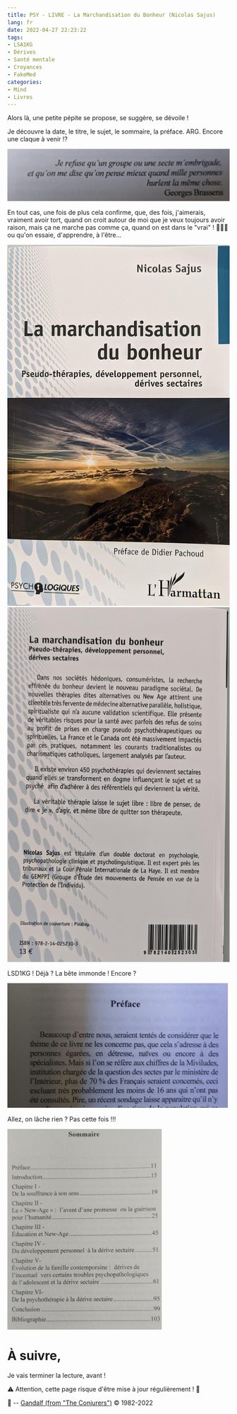```yaml
---
title: PSY - LIVRE - La Marchandisation du Bonheur (Nicolas Sajus)
lang: fr
date: 2022-04-27 22:23:22
tags:
- LSA1KG
- Dérives
- Santé mentale
- Croyances
- FakeMed
categories:
- Mind
- Livres
---
```


Alors là, une petite pépite se propose, se suggère, se dévoile !

Je découvre la date, le titre, le sujet, le sommaire, la préface.
ARG.
Encore une claque à venir !?

<img src="/uploads/images/SNAPS/La_Marchandisation_du_bonheur-2022-04-27-215811_003.jpeg" width="850px" heigth="220px">

<!-- more -->
En tout cas, une fois de plus cela confirme, que, des fois, j'aimerais, vraiment avoir tort, quand on croit autour de moi que je veux toujours avoir raison, mais ça ne marche pas comme ça, quand on est dans le "vrai" ! 🤪🧐😇 ou qu'on essaie, d'apprendre, à l'être...

<img src="/uploads/images/SNAPS/La_Marchandisation_du_bonheur-2022-04-27-215811_001.jpeg" width="600px" heigth="450px">

<img src="/uploads/images/SNAPS/La_Marchandisation_du_bonheur-2022-04-27-215811_002.jpeg" width="700px" heigth="450px">

LSD1KG ! Déjà ?
La bête immonde ! Encore ?

<img src="/uploads/images/SNAPS/La_Marchandisation_du_bonheur-2022-04-27-215834_001.jpeg" width="500px" heigth="300px">

Allez, on lâche rien ? Pas cette fois !!!

<img src="/uploads/images/SNAPS/La_Marchandisation_du_bonheur-2022-04-27-215827_001.jpeg" width="350px" heigth="450px">

# À suivre,

Je vais terminer la lecture, avant !

⚠️ Attention, cette page risque d'être mise à jour régulièrement ! 👀

🧙 -- [Gandalf (from "The Conjurers")](mailto:Gandalf@Gk2.NET?subject=The%20Conjurers%20%3F) ©️ 1982-2022